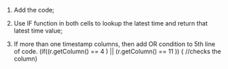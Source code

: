 1) Add the code;

2) Use IF function in both cells to lookup the latest time and return that latest time value;

3) If more than one timestamp columns, then add OR condition to 5th line of code. (if((r.getColumn() == 4 ) || (r.getColumn() == 11 )) { //checks the column)
